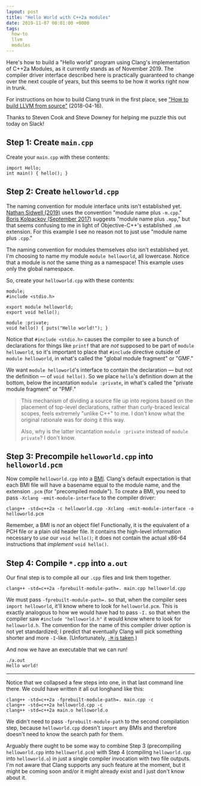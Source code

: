 ```yaml
---
layout: post
title: "Hello World with C++2a modules"
date: 2019-11-07 00:01:00 +0000
tags:
  how-to
  llvm
  modules
---
```


Here's how to build a "Hello world" program using Clang's implementation of C++2a Modules,
as it currently stands as of November 2019. The compiler driver interface described here
is practically guaranteed to change over the next couple of years, but this seems to be
how it works right now in trunk.

For instructions on how to build Clang trunk in the first place,
see ["How to build LLVM from source"](/blog/2018/04/16/building-llvm-from-source/) (2018-04-16).

Thanks to Steven Cook and Steve Downey for helping me puzzle this out today on Slack!


## Step 1: Create `main.cpp`

Create your `main.cpp` with these contents:

    import Hello;
    int main() { hello(); }


## Step 2: Create `helloworld.cpp`

The naming convention for module interface units isn't established yet.
[Nathan Sidwell (2019)](https://www.youtube.com/watch?v=KVsWIEw3TTw) uses the convention "module name plus `-m.cpp`."
[Boris Kolpackov (September 2017)](https://www.youtube.com/watch?v=E8EbDcLQAoc) suggests "module name plus `.mpp`,"
but that seems confusing to me in light of Objective-C++'s established `.mm` extension.
For this example I see no reason not to just use "module name plus `.cpp`."

The naming convention for modules themselves _also_ isn't established yet. I'm choosing to name my
module `module helloworld`, all lowercase. Notice that a module is _not_ the same thing as a namespace!
This example uses only the global namespace.

So, create your `helloworld.cpp` with these contents:

    module;
    #include <stdio.h>

    export module helloworld;
    export void hello();

    module :private;
    void hello() { puts("Hello world!"); }

Notice that `#include <stdio.h>` causes the compiler to see a bunch of declarations for things like `printf`
that are _not_ supposed to be part of `module helloworld`, so it's important to place that `#include` directive
outside of `module helloworld`, in what's called the "global module fragment" or "GMF."

We want `module helloworld`'s interface to contain the declaration — but not the definition — of
`void hello()`. So we place `hello`'s definition down at the bottom, below the incantation
`module :private`, in what's called the "private module fragment" or "PMF."

> This mechanism of dividing a source file up into regions based on the placement of top-level declarations,
> rather than curly-braced lexical scopes, feels extremely "unlike C++" to me.
> I don't know what the original rationale was for doing it this way.
>
> Also, why is the latter incantation `module :private` instead of `module private`? I don't know.


## Step 3: Precompile `helloworld.cpp` into `helloworld.pcm`

Now compile `helloworld.cpp` into a [BMI](/blog/2019/08/02/the-tough-guide-to-cpp-acronyms/#bmi-cmi).
Clang's default expectation is that each BMI file will have a basename equal to the module name,
and the extension `.pcm` (for "precompiled module").
To create a BMI, you need to pass `-Xclang -emit-module-interface` to the compiler driver:

    clang++ -std=c++2a -c helloworld.cpp -Xclang -emit-module-interface -o helloworld.pcm

Remember, a BMI is *not* an object file! Functionally, it is the equivalent of a PCH file or a plain old
header file. It contains the high-level information necessary to *use* our `void hello()`;
it does not contain the actual x86-64 instructions that *implement* `void hello()`.


## Step 4: Compile `*.cpp` into `a.out`

Our final step is to compile all our `.cpp` files and link them together.

    clang++ -std=c++2a -fprebuilt-module-path=. main.cpp helloworld.cpp

We must pass `-fprebuilt-module-path=.` so that, when the compiler sees `import helloworld`, it'll know
where to look for `helloworld.pcm`. This is exactly analogous to how we would have had to pass `-I.`
so that when the compiler saw `#include "helloworld.h"` it would know where to look for `helloworld.h`.
The convention for the name of this compiler driver option is not yet standardized; I predict that
eventually Clang will pick something shorter and more `-I`-like.
(Unfortunately, [`-M` is taken](https://gcc.gnu.org/onlinedocs/gcc/Preprocessor-Options.html).)

And now we have an executable that we can run!

    ./a.out
    Hello world!

----

Notice that we collapsed a few steps into one, in that last command line there. We could have
written it all out longhand like this:

    clang++ -std=c++2a -fprebuilt-module-path=. main.cpp -c
    clang++ -std=c++2a helloworld.cpp -c
    clang++ -std=c++2a main.o helloworld.o

We didn't need to pass `-fprebuilt-module-path` to the second compilation step, because `helloworld.cpp`
doesn't `import` any BMIs and therefore doesn't need to know the search path for them.

Arguably there ought to be some way to combine Step 3 (precompiling `helloworld.cpp` into `helloworld.pcm`)
with Step 4 (compiling `helloworld.cpp` into `helloworld.o`) in just a single compiler invocation with
two file outputs.
I'm not aware that Clang supports any such feature at the moment, but it might be coming soon
and/or it might already exist and I just don't know about it.
